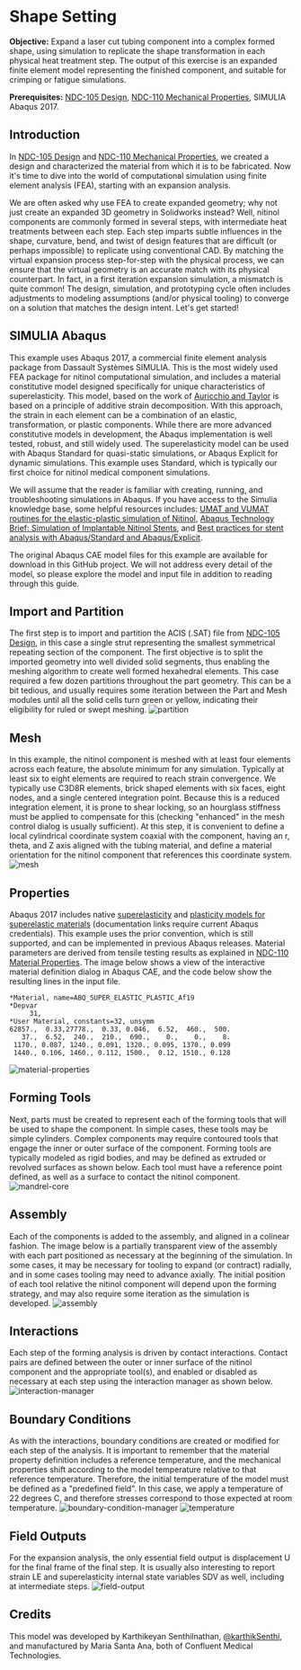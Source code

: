 # Shape Setting

**Objective:** Expand a laser cut tubing component into a complex formed shape, using simulation to replicate the shape transformation in each physical heat treatment step. The output of this exercise is an expanded finite element model representing the finished component, and suitable for crimping or fatigue simulations.

**Prerequisites:** [NDC-105 Design](../105-open-frame-design), [NDC-110 Mechanical Properties](../110-mechanical-properties), SIMULIA Abaqus 2017.

## Introduction

In [NDC-105 Design](../105-open-frame-design) and [NDC-110 Mechanical Properties](../110-mechanical-properties), we created a design and characterized the material from which it is to be fabricated. Now it's time to dive into the world of computational simulation using finite element analysis (FEA), starting with an expansion analysis. 

We are often asked why use FEA to create expanded geometry; why not just create an expanded 3D geometry in Solidworks instead? Well, nitinol components are commonly formed in several steps, with intermediate heat treatments between each step. Each step imparts subtle influences in the shape, curvature, bend, and twist of design features that are difficult (or perhaps impossible) to replicate using conventional CAD. By matching the virtual expansion process step-for-step with the physical process, we can ensure that the virtual geometry is an accurate match with its physical counterpart. In fact, in a first iteration expansion simulation, a mismatch is quite common! The design, simulation, and prototyping cycle often includes adjustments to modeling assumptions (and/or physical tooling) to converge on a solution that matches the design intent. Let's get started!

## SIMULIA Abaqus

This example uses Abaqus 2017, a commercial finite element analysis package from Dassault Systèmes SIMULIA. This is the most widely used FEA package for nitinol computational simulation, and includes a material constitutive model designed specifically for unique characteristics of superelasticity. This model, based on the work of [Auricchio and Taylor](http://www.sciencedirect.com/science/article/pii/S0045782596011474) is based on a principle of additive strain decomposition. With this approach, the strain in each element can be a combination of an elastic, transformation, or plastic components. While there are more advanced constitutive models in development, the Abaqus implementation is well tested, robust, and still widely used. The superelasticity model can be used with Abaqus Standard for quasi-static simulations, or Abaqus Explicit for dynamic simulations. This example uses Standard, which is typically our first choice for nitinol medical component simulations.

We will assume that the reader is familiar with creating, running, and troubleshooting simulations in Abaqus. If you have access to the Simulia knowledge base, some helpful resources includes: [UMAT and VUMAT routines for the elastic-plastic simulation of Nitinol](https://kb.dsxclient.3ds.com/mashup-ui/page/resultqa?from=search%3fq%3dQA00000009225&id=QA00000009225e&q=QA00000009225), [Abaqus Technology Brief: Simulation of Implantable Nitinol Stents](https://kb.dsxclient.3ds.com/mashup-ui/page/resultqa?from=search%3fq%3dQA00000009132&id=QA00000009132e&q=QA00000009132), and [Best practices for stent analysis with Abaqus/Standard and Abaqus/Explicit](https://kb.dsxclient.3ds.com/mashup-ui/page/resultqa?from=search%3fq%3dQA00000008135&id=QA00000008135e&q=QA00000008135).

The original Abaqus CAE model files for this example are available for download in this GitHub project. We will not address every detail of the model, so please explore the model and input file in addition to reading through this guide.

## Import and Partition

The first step is to import and partition the ACIS (.SAT) file from [NDC-105 Design](../105-open-frame-design), in this case a single strut representing the smallest symmetrical repeating section of the component. The first objective is to split the imported geometry into well divided solid segments, thus enabling the meshing algorithm to create well formed hexahedral elements. This case required a few dozen partitions throughout the part geometry. This can be a bit tedious, and usually requires some iteration between the Part and Mesh modules until all the solid cells turn green or yellow, indicating their eligibility for ruled or swept meshing. 
![partition](115-partition.png)

## Mesh

In this example, the nitinol component is meshed with at least four elements across each feature, the absolute minimum for any simulation. Typically at least six to eight elements are required to reach strain convergence. We typically use C3D8R elements, brick shaped elements with six faces, eight nodes, and a single centered integration point. Because this is a reduced integration element, it is prone to shear locking, so an hourglass stiffness must be applied to compensate for this (checking "enhanced" in the mesh control dialog is usually sufficient). At this step, it is convenient to define a local cylindrical coordinate system coaxial with the component, having an r, theta, and Z axis aligned with the tubing material, and define a material orientation for the nitinol component that references this coordinate system. 
![mesh](115-mesh.png)

## Properties

Abaqus 2017 includes native [superelasticity](http://help.3ds.com/2017/english/dssimulia_established/simacaematrefmap/simamat-c-superelasticity.htm?contextscope=all) and [plasticity models for superelastic materials](http://help.3ds.com/2017/english/dssimulia_established/simacaematrefmap/simamat-c-plastsuperelastic.htm?contextscope=all) (documentation links require current Abaqus credentials). This example uses the prior convention, which is still supported, and can be implemented in previous Abaqus releases. Material parameters are derived from tensile testing results as explained in [NDC-110 Material Properties](../110). The image below shows a view of the interactive material definition dialog in Abaqus CAE, and the code below show the resulting lines in the input file.
```
*Material, name=ABQ_SUPER_ELASTIC_PLASTIC_Af19
*Depvar
     31,
*User Material, constants=32, unsymm
62857.,  0.33,27778.,  0.33, 0.046,  6.52,  460.,  500.
   37.,  6.52,  240.,  210.,  690.,    0.,    0.,    8.
 1170., 0.087, 1240., 0.091, 1320., 0.095, 1370., 0.099
 1440., 0.106, 1460., 0.112, 1500.,  0.12, 1510., 0.128
```
![material-properties](115-material.png)

## Forming Tools

Next, parts must be created to represent each of the forming tools that will be used to shape the component. In simple cases, these tools may be simple cylinders. Complex components may require contoured tools that engage the inner or outer surface of the component. Forming tools are typically modeled as rigid bodies, and may be defined as extruded or revolved surfaces as shown below. Each tool must have a reference point defined, as well as a surface to contact the nitinol component.
![mandrel-core](115-mandrel-core.png)

## Assembly

Each of the components is added to the assembly, and aligned in a colinear fashion. The image below is a partially transparent view of the assembly with each part positioned as necessary at the beginning of the simulation. In some cases, it may be necessary for tooling to expand (or contract) radially, and in some cases tooling may need to advance axially. The initial position of each tool relative the nitinol component will depend upon the forming strategy, and may also require some iteration as the simulation is developed.
![assembly](115-assembly.png)

## Interactions

Each step of the forming analysis is driven by contact interactions. Contact pairs are defined between the outer or inner surface of the nitinol component and the appropriate tool(s), and enabled or disabled as necessary at each step using the interaction manager as shown below.
![interaction-manager](115-interaction-manager.png)

## Boundary Conditions

As with the interactions, boundary conditions are created or modified for each step of the analysis. It is important to remember that the material property definition includes a reference temperature, and the mechanical properties shift according to the model temperature relative to that reference temperature. Therefore, the initial temperature of the model must be defined as a "predefined field". In this case, we apply a temperature of 22 degrees C, and therefore stresses correspond to those expected at room temperature.
![boundary-condition-manager](115-bc-manager.png)
![temperature](115-temperature.png)

## Field Outputs

For the expansion analysis, the only essential field output is displacement U for the final frame of the final step. It is usually also interesting to report strain LE and superelasticity internal state variables SDV as well, including at intermediate steps.
![field-output](115-field-output.png)

## Credits

This model was developed by Karthikeyan Senthilnathan, [@karthikSenthi](https://github.com/karthikSenthi), and manufactured by Maria Santa Ana, both of Confluent Medical Technologies.
